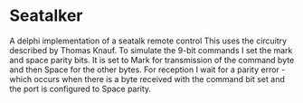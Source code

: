 # Seatalker
A delphi implementation of a seatalk remote control
This uses the circuitry described by Thomas Knauf.
To simulate the 9-bit commands I set the mark and space parity bits.  It is set to Mark for transmission of the command byte and then Space for the other bytes.
For reception I wait for a parity error - which occurs when there is a byte received with the command bit set and the port is configured to Space parity.
